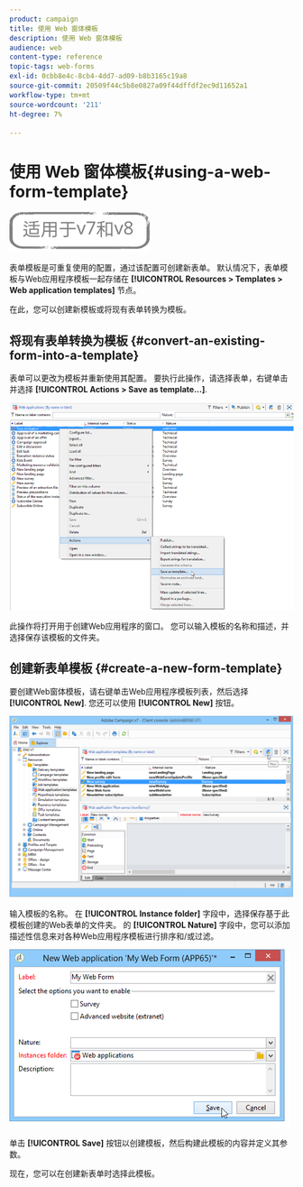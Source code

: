 ```yaml
---
product: campaign
title: 使用 Web 窗体模板
description: 使用 Web 窗体模板
audience: web
content-type: reference
topic-tags: web-forms
exl-id: 0cbb8e4c-8cb4-4dd7-ad09-b8b3165c19a8
source-git-commit: 20509f44c5b8e0827a09f44dffdf2ec9d11652a1
workflow-type: tm+mt
source-wordcount: '211'
ht-degree: 7%

---
```


# 使用 Web 窗体模板{#using-a-web-form-template}

![](../../assets/common.svg)

表单模板是可重复使用的配置，通过该配置可创建新表单。 默认情况下，表单模板与Web应用程序模板一起存储在 **[!UICONTROL Resources > Templates > Web application templates]** 节点。

在此，您可以创建新模板或将现有表单转换为模板。

## 将现有表单转换为模板 {#convert-an-existing-form-into-a-template}

表单可以更改为模板并重新使用其配置。 要执行此操作，请选择表单，右键单击并选择 **[!UICONTROL Actions > Save as template...]**.

![](assets/s_ncs_admin_survey_saveastemplate.png)

此操作将打开用于创建Web应用程序的窗口。 您可以输入模板的名称和描述，并选择保存该模板的文件夹。

## 创建新表单模板 {#create-a-new-form-template}

要创建Web窗体模板，请右键单击Web应用程序模板列表，然后选择 **[!UICONTROL New]**. 您还可以使用 **[!UICONTROL New]** 按钮。

![](assets/s_ncs_admin_survey_createtemplate.png)

输入模板的名称。 在 **[!UICONTROL Instance folder]** 字段中，选择保存基于此模板创建的Web表单的文件夹。 的 **[!UICONTROL Nature]** 字段中，您可以添加描述性信息来对各种Web应用程序模板进行排序和/或过滤。

![](assets/s_ncs_admin_survey_createtemplate_details.png)

单击 **[!UICONTROL Save]** 按钮以创建模板，然后构建此模板的内容并定义其参数。

现在，您可以在创建新表单时选择此模板。
